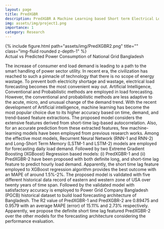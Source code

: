 ```yaml
---
layout: page
title: PredXGBR
description: PredXGBR A Machine Learning based Short term Electrical Load Forecasting Architecture
img: assets/img/project1.png
importance: 1
category: Research
---
```



<div class="row">
    <div class="col-sm mt-3 mt-md-0">
        {% include figure.html path="assets/img/PredXGBR2.png" title="" class="img-fluid rounded z-depth-1" %}
    </div>
</div>
<div class="caption">
    Actual vs Predicted Power Consumption of National Grid Bangladesh
</div>




The increase of consumer end load demand is leading to a path to the smart handling of power sector utility. In recent era, the civilization has reached to such a pinnacle of technology that there is no scope of energy wastage. To prevent both electricity shortage and wastage, electrical load forecasting becomes the most convenient way out. Artificial Intelligence, Conventional and Probabilistic methods are employed in load forecasting. However, the conventional and probabilistic methods are less adaptive to the acute, micro, and unusual change of the demand trend. With the recent development of Artificial intelligence, machine learning has become the most popular choice due to its higher accuracy based on time, demand, and trend-based feature extractions. The proposed model considers the extensive features derived from short-time lag-based autocorrelation. Also, for an accurate prediction from these extracted features, few machine-learning models have been employed from previous research works. Among the effective most models, Recurrent Neural Network (RNN-1 and RNN-2) and Long-Short Term Memory (LSTM-1 and LSTM-2) models are employed for forecasting daily load demand. Followed by two Extreme Gradient Boosting (XGBoost) Regression based models: (i) PredXGBR-1 and (ii) PredXGBR-2 have been proposed with both definite long, and short-time lag feature to predict hourly load demand. Apparently, the short time lag feature employed to XGBoost regression algorithm provides the best outcome with an MAPE of around 1.5%-2%. The proposed model is validated with five different historical data record of eastern and western zone of USA over twenty years of time span. Followed by the validated model with satisfactory accuracy is employed to Power Grid Company Bangladesh (PGCB) historical dataset to build load forecasting architecture of Bangladesh. The R2 value of PredXGBR-1 and PredXGBR-2 are 0.89475 and 0.9579 with an average MAPE (error) of 15.11% and 2.73% respectively. Apparently, we propose the definite short time lag featured PredXGBR-2 over the other models for the forecasting architecture considering the performance evaluation.

